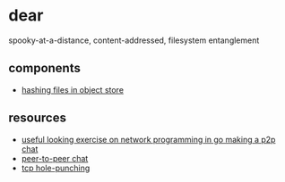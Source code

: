 # dear

spooky-at-a-distance, content-addressed, filesystem entanglement

## components
- [hashing files in object store](http://github.com/filwisher/digestif)

## resources
- [useful looking exercise on network programming in go making a p2p chat](http://commondatastorage.googleapis.com/io-2013/presentations/4053%20-%20Whispering%20Gophers.pdf)
- [peer-to-peer chat](http://github.com/filwisher/chat)
- [tcp hole-punching](https://pdos.csail.mit.edu/papers/p2pnat.pdf)
